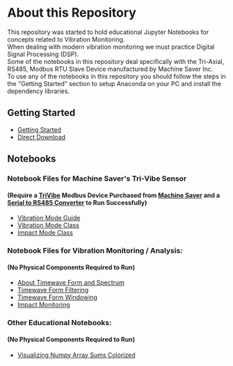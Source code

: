 # About this Repository
This repository was started to hold educational Jupyter Notebooks for concepts related to Vibration Monitoring.  
When dealing with modern vibration monitoring we must practice Digital Signal Processing (DSP).  
Some of the notebooks in this repository deal specifically with the Tri-Axial, RS485, Modbus RTU Slave Device manufactured by Machine Saver Inc.  
To use any of the notebooks in this repository you should follow the steps in the "Getting Started" section to setup Anaconda on your PC and install the dependency libraries.  

## Getting Started  
* [Getting Started](https://docs.google.com/document/d/1rcmZxmFG_VQCJKflxv8HvF_p3KygwyADzOd3SKzEeSw/edit)  
* [Direct Download](https://github.com/drowsylogic/sensor_notebooks/blob/master/Jupyter%20Notebook%20Setup.docx)  

## Notebooks  

### Notebook Files for Machine Saver's Tri-Vibe Sensor 
#### (Require a [TriVibe](https://www.machinesaver.com/product/vtb-trivibe/) Modbus Device Purchased from [Machine Saver](https://www.machinesaver.com/) and a [Serial to RS485 Converter](https://www.amazon.com/JBtek-Converter-Adapter-ch340T-Supported/dp/B00NKAJGZM/ref=sr_1_3?dchild=1&keywords=usb+to+rs485+converter&qid=1587417483&sr=8-3) to Run Successfully)  
* [Vibration Mode Guide](https://github.com/drowsylogic/sensor_notebooks/blob/master/Machine_Saver_Jupyter_ver301.zip)  
* [Vibration Mode Class](https://github.com/drowsylogic/sensor_notebooks/blob/master/TriVibe_Class_Vibration.ipynb)  
* [Impact Mode Class](https://github.com/drowsylogic/sensor_notebooks/blob/master/TriVibe_Class_Impact.ipynb)  

### Notebook Files for Vibration Monitoring / Analysis:  
#### (No Physical Components Required to Run)  
* [About Timewave Form and Spectrum](https://github.com/drowsylogic/sensor_notebooks/blob/master/About_Vibration_Spectrum_%26_Timewave_Form.ipynb)  
* [Timewave Form Filtering](https://github.com/drowsylogic/sensor_notebooks/blob/master/Digital_Signal_Filtering.ipynb)  
* [Timewave Form Windowing](https://github.com/drowsylogic/sensor_notebooks/blob/master/Digital_Signal_Windowing.ipynb)  
* [Impact Monitoring](https://github.com/drowsylogic/sensor_notebooks/blob/master/Impact_Window_Simulation.ipynb)  

### Other Educational Notebooks:  
#### (No Physical Components Required to Run)  
* [Visualizing Numpy Array Sums Colorized](https://github.com/drowsylogic/sensor_notebooks/blob/master/Colored_Numpy_Array_Sums.ipynb)  
